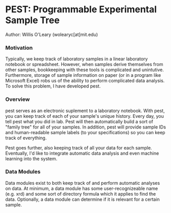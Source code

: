 # PEST: Programmable Experimental Sample Tree
Author: Willis O'Leary (wolearyc[at]mit.edu)
### Motivation
Typically, we keep track of laboratory samples in a linear laboratory notebook or spreadsheet. However, when samples derive themselves from other samples, bookkeeping with these tools is complicated and unintutive. Furthermore, storage of sample information on paper (or in a program like Microsoft Excel) robs us of the ability to perform complicated data analysis. To solve this problem, I have developed pest. 

### Overview 
pest serves as an electronic suplement to a laboratory notebook. With pest, you can keep track of each of your sample's unique history. Every day, you tell pest what you did in lab. Pest will then automatically build a sort of "family tree" for all of your samples. In addition, pest will provide sample IDs and human-readable sample labels (to your specifications) so you can keep track of everything. 

Pest goes further, also keeping track of all your data for each sample. Eventually, I'd like to integrate automatic data analysis and even machine learning into the system. 

### Data Modules
Data modules exist to both keep track of and perform automatic analyses on data. At minimum, a data module has some user-recognizeable name (e.g. xrd) and some sort of directory formula which it applies to find the data. Optionally, a data module can determine if it is relevant for a certain sample.
